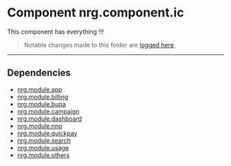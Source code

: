 # Component nrg.component.ic
This component has everything !!!

> Notable changes made to this folder are [logged here](doc/CHANGELOG.md).

***
## Dependencies
* [nrg.module.app](ZEMOD_APP/src/nrg/module/app/README.md)
* [nrg.module.billing](ZEMOD_BILLING/src/nrg/module/billing/README.md)
* [nrg.module.bupa](ZEMOD_BUPA/src/nrg/module/bupa/README.md)
* [nrg.module.campaign](ZEMOD_CMPGN/src/nrg/module/campaign/README.md)
* [nrg.module.dashboard](ZEMOD_DSHB/src/nrg/module/dashboard/README.md)
* [nrg.module.nnp](ZEMOD_NNP/src/nrg/module/nnp/README.md)
* [nrg.module.quickpay](ZEMOD_QUICKPAY/src/nrg/module/quickpay/README.md)
* [nrg.module.search](ZEMOD_SEARCH/src/nrg/module/search/README.md)
* [nrg.module.usage](ZEMOD_USAGE/src/nrg/module/usage/README.md)
* [nrg.module.others](ZEMOD_OTHERS/src/nrg/module/others/README.md)
